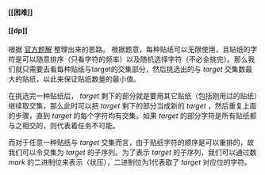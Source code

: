 #### [[困难]]
#### [[dp]]

根据 [官方题解](https://leetcode.cn/problems/stickers-to-spell-word/solution/tie-zhi-pin-ci-by-leetcode-solution-9g3z/)  整理出来的思路。
根据题意，每种贴纸可以无限使用，且贴纸的字符是可以随意排序（只看字符的频率）以及随机选择字符（不必全挑完）。那么我们就只需要去看每种贴纸与target的交集部分，然后挑选出的与 $target$ 交集数最大的贴纸，以此来保证贴纸数量的最小值。

在挑选完一种贴纸后， $target$ 剩下的部分就是要用其它贴纸（包括刚用过的贴纸）继续取交集，那么此时可以把 $target$ 剩下的部分当成新的 $target$ ，然后重复上面的步骤，直到 $target$ 的每个字符均有交集。如果 $target$ 的部分字符是所有贴纸都与之相交的，则代表着任务不可能。

而对于任意一种贴纸与 $target$ 交集而言，由于贴纸字符的顺序是可以重排的，故我们可以令交集为 $target$ 的子序列。为了表示 $target$ 的子序列，我们可以通过数 $mark$ 的二进制位来表示（状压），二进制位为1代表取了 $target$ 对应位的字符。

